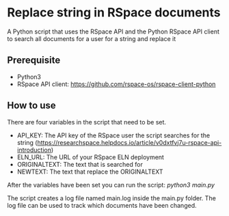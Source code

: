 # Replace string in RSpace documents

A Python script that uses the RSpace API and the Python RSpace API client to search all documents for a user for a string and replace it

## Prerequisite

* Python3
* RSpace API client: https://github.com/rspace-os/rspace-client-python

## How to use

There are four variables in the script that need to be set.

* API_KEY: The API key of the RSpace user the script searches for the string (https://researchspace.helpdocs.io/article/v0dxtfvj7u-rspace-api-introduction)
* ELN_URL: The URL of your RSpace ELN deployment
* ORIGINALTEXT: The text that is searched for
* NEWTEXT: The text that replace the ORIGINALTEXT

After the variables have been set you can run the script: *python3 main.py*

The script creates a log file named main.log inside the main.py folder. The log file can be used to track which documents have been changed.
